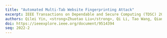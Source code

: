 ```yaml
---
title: "Automated Multi-Tab Website Fingerprinting Attack"
excerpt: IEEE Transactions on Dependable and Secure Computing (TDSC) 2022
authors: Qilei Yin, <strong>Zhuotao Liu</strong>, Qi Li, Tao Wang, Qian Wang, Chao Shen, Yixiao Xu
doi: https://ieeexplore.ieee.org/document/9514394
seq: 2022-2
---
```

